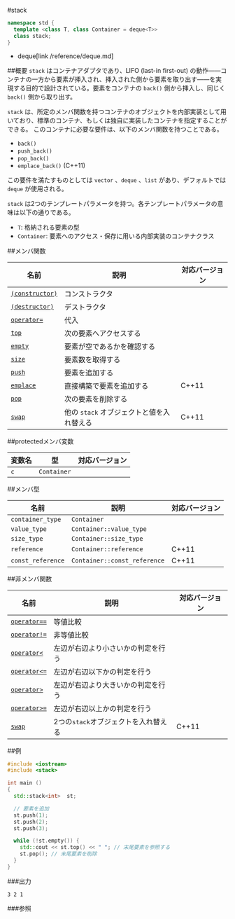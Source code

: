 #stack
```cpp
namespace std {
  template <class T, class Container = deque<T>>
  class stack;
}
```
* deque[link /reference/deque.md]

##概要
`stack` はコンテナアダプタであり、LIFO (last-in first-out) の動作――コンテナの一方から要素が挿入され、挿入された側から要素を取り出す――を実現する目的で設計されている。要素をコンテナの `back()` 側から挿入し、同じく `back()` 側から取り出す。 

`stack` は、所定のメンバ関数を持つコンテナのオブジェクトを内部実装として用いており、標準のコンテナ、もしくは独自に実装したコンテナを指定することができる。 
このコンテナに必要な要件は、以下のメンバ関数を持つことである。

- `back()`
- `push_back()`
- `pop_back()`
- `emplace_back()` (C++11)

この要件を満たすものとしては `vector` 、`deque` 、`list` があり、デフォルトでは `deque` が使用される。 

`stack` は2つのテンプレートパラメータを持つ。各テンプレートパラメータの意味は以下の通りである。

- `T`: 格納される要素の型
- `Container`: 要素へのアクセス・保存に用いる内部実装のコンテナクラス


##メンバ関数

| 名前 | 説明 | 対応バージョン |
|--------------------------------------|----------------------------|-------|
| [`(constructor)`](./stack/stack.md)  | コンストラクタ             | |
| [`(destructor)`](./stack/-stack.md)  | デストラクタ               | |
| [`operator=`](./stack/op_assign.md)  | 代入                       | |
| [`top`](./stack/top.md)              | 次の要素へアクセスする     | |
| [`empty`](./stack/empty.md)          | 要素が空であるかを確認する | |
| [`size`](./stack/size.md)            | 要素数を取得する           | |
| [`push`](./stack/push.md)            | 要素を追加する             | |
| [`emplace`](./stack/emplace.md)      | 直接構築で要素を追加する   | C++11 |
| [`pop`](./stack/pop.md)              | 次の要素を削除する         | |
| [`swap`](./stack/swap.md)            | 他の `stack` オブジェクトと値を入れ替える | C++11 |


##protectedメンバ変数

| 変数名 | 型 | 対応バージョン |
|--------|-------------|-------|
| `c`    | `Container` | |


##メンバ型

| 名前 | 説明 | 対応バージョン |
|-------------------|---------------------|-------|
| `container_type`  | `Container` | |
| `value_type`      | `Container::value_type` | |
| `size_type`       | `Container::size_type` | |
| `reference`       | `Container::reference` | C++11 |
| `const_reference` | `Container::const_reference` | C++11 |


##非メンバ関数

| 名前 | 説明 | 対応バージョン |
|---------------------------------------------|--------------------------------------|-------|
| [`operator==`](./stack/op_equal.md)         | 等値比較                             | |
| [`operator!=`](./stack/op_not_equal.md)     | 非等値比較                           | |
| [`operator<`](./stack/op_less.md)           | 左辺が右辺より小さいかの判定を行う   | |
| [`operator<=`](./stack/op_less_equal.md)    | 左辺が右辺以下かの判定を行う         | |
| [`operator>`](./stack/op_greater.md)        | 左辺が右辺より大きいかの判定を行う   | |
| [`operator>=`](./stack/op_greater_equal.md) | 左辺が右辺以上かの判定を行う         | |
| [`swap`](./stack/swap_free.md)              | 2つの`stack`オブジェクトを入れ替える | C++11 |


##例
```cpp
#include <iostream>
#include <stack>

int main ()
{
  std::stack<int>  st;

  // 要素を追加
  st.push(1);
  st.push(2);
  st.push(3);

  while (!st.empty()) {
    std::cout << st.top() << " "; // 末尾要素を参照する
    st.pop(); // 末尾要素を削除
  }
}
```

###出力
```
3 2 1 
```

###参照


